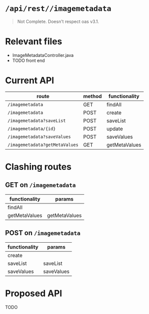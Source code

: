 # `/api/rest//imagemetadata`
> Not Complete.
> Doesn't respect oas v3.1.

# Relevant files
- ImageMetadataController.java
- TODO front end

# Current API
|route|method|functionality|
|-|-|-|
|`/imagemetadata`|GET|findAll|
|`/imagemetadata`|POST|create|
|`/imagemetadata?saveList`|POST|saveList|
|`/imagemetadata/{id}`|POST|update|
|`/imagemetadata?saveValues`|POST|saveValues|
|`/imagemetadata?getMetaValues`|GET|getMetaValues|

# Clashing routes

## GET on `/imagemetadata`
|functionality|params|
|-|-|
|findAll||
|getMetaValues|getMetaValues|

## POST on `/imagemetadata`
|functionality|params|
|-|-|
|create||
|saveList|saveList|
|saveValues|saveValues|

# Proposed API
TODO